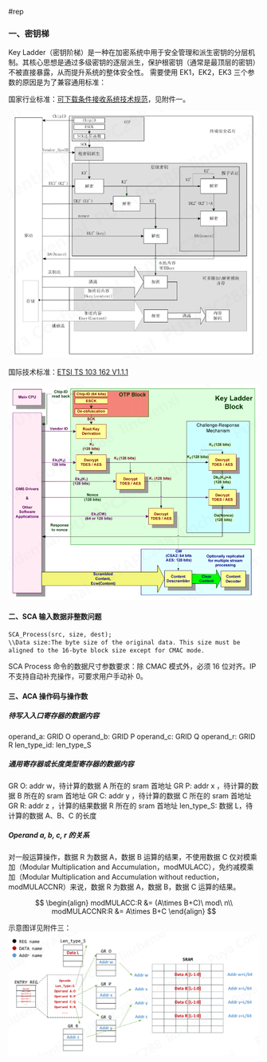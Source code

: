 #rep 
### 一、密钥梯

Key Ladder（密钥阶梯）是一种在加密系统中用于安全管理和派生密钥的分层机制。其核心思想是通过多级密钥的逐层派生，保护根密钥（通常是最顶层的密钥）不被直接暴露，从而提升系统的整体安全性。
需要使用 EK1，EK2，EK3 三个参数的原因是为了兼容通用标准：

国家行业标准：[可下载条件接收系统技术规范](https://www.nrta.gov.cn/module/download/downfile.jsp?spm=chekydwncf.0.0.1.HYsXqs&classid=0&showname=GYT%20255-2024%E3%80%8A%E5%8F%AF%E4%B8%8B%E8%BD%BD%E6%9D%A1%E4%BB%B6%E6%8E%A5%E6%94%B6%E7%B3%BB%E7%BB%9F%E6%8A%80%E6%9C%AF%E8%A7%84%E8%8C%83%E3%80%8B.pdf&filename=114fb5fe3d2b4c748e86b5e4630056cc.pdf)，见附件一。

![Pasted image 20250527172800](https://raw.githubusercontent.com/lllincx/IMG/master/Pasted%20image%2020250527172800.png)

国际技术标准：[ETSI TS 103 162 V1.1.1](https://www.etsi.org/deliver/etsi_ts/103100_103199/103162/01.01.01_60/ts_103162v010101p.pdf)

![Pasted image 20250527172101](https://raw.githubusercontent.com/lllincx/IMG/master/Pasted%20image%2020250527172101.png)

#### 二、SCA 输入数据非整数问题

```
SCA_Process(src, size, dest);
\\Data size:The byte size of the original data. This size must be aligned to the 16-byte block size except for CMAC mode.
```

SCA Process 命令的数据尺寸参数要求：除 CMAC 模式外，必须 16 位对齐。IP 不支持自动补充操作，可要求用户手动补 0。

#### 三、ACA 操作码与操作数

##### 待写入入口寄存器的数据内容

operand_a: GRID O
operand_b: GRID P
operand_c: GRID Q
operand_r: GRID R
len_type_id: len_type_S

##### 通用寄存器或长度类型寄存器的数据内容

GR O: addr w，待计算的数据 A 所在的 sram 首地址
GR P: addr x ，待计算的数据 B 所在的 sram 首地址
GR C: addr y ，待计算的数据 C 所在的 sram 首地址
GR R: addr z ，计算的结果数据 R 所在的 sram 首地址
len_type_S: 数据 L，待计算的数据 A、B、C 的长度

##### Operand a, b, c, r 的关系

对一般运算操作，数据 R 为数据 A，数据 B 运算的结果，不使用数据 C
仅对模乘加（Modular Multiplication and Accumulation，modMULACC），免约减模乘加（Modular Multiplication and Accumulation without reduction，modMULACCNR）来说，数据 R 为数据 A，数据 B，数据 C 运算的结果。

$$
\begin{align}
modMULACC:R  &= (A\times B+C)\ mod\ n\\
modMULACCNR:R  &= A\times B+C
\end{align}
$$

示意图详见附件三：
![Pasted image 20250527172349](https://raw.githubusercontent.com/lllincx/IMG/master/Pasted%20image%2020250527172349.png)
